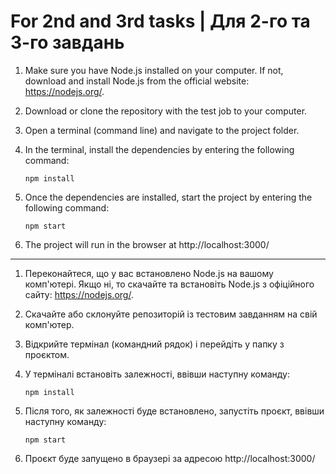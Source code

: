 # For 2nd and 3rd tasks | Для 2-го та 3-го завдань

1.  Make sure you have Node.js installed on your computer. If not, download and install Node.js from the official website: https://nodejs.org/.

2.  Download or clone the repository with the test job to your computer.

3.  Open a terminal (command line) and navigate to the project folder.

4.  In the terminal, install the dependencies by entering the following command:

        npm install

5.  Once the dependencies are installed, start the project by entering the following command:

        npm start

6.  The project will run in the browser at http://localhost:3000/

---

1.  Переконайтеся, що у вас встановлено Node.js на вашому комп'ютері. Якщо ні, то скачайте та встановіть Node.js з офіційного сайту: https://nodejs.org/.

2.  Скачайте або склонуйте репозиторій із тестовим завданням на свій комп'ютер.

3.  Відкрийте термінал (командний рядок) і перейдіть у папку з проєктом.

4.  У терміналі встановіть залежності, ввівши наступну команду:

        npm install

5.  Після того, як залежності буде встановлено, запустіть проєкт, ввівши наступну команду:

        npm start

6.  Проєкт буде запущено в браузері за адресою http://localhost:3000/
